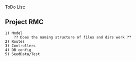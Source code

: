 ToDo List:

## Project RMC

    1) Model
        ?? Does the naming structure of files and dirs work ??
    2) Routes
    3) Controllers
    4) DB config
    5) SeedData/Test

